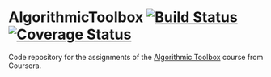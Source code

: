 # AlgorithmicToolbox [![Build Status](https://travis-ci.org/chaicko/AlgorithmicToolbox.svg?branch=master)](https://travis-ci.org/chaicko/AlgorithmicToolbox) [![Coverage Status](https://coveralls.io/repos/github/chaicko/AlgorithmicToolbox/badge.svg?branch=master)](https://coveralls.io/github/chaicko/AlgorithmicToolbox?branch=master)

Code repository for the assignments of the [Algorithmic Toolbox](https://www.coursera.org/learn/algorithmic-toolbox) 
course from Coursera.
